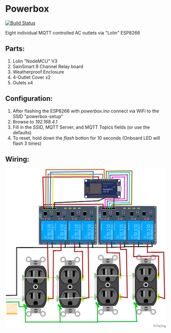 # Powerbox

[![Build Status](https://travis-ci.org/brycethomsen/powerbox.svg?branch=master)](https://travis-ci.org/brycethomsen/powerbox)

Eight individual MQTT controlled AC outlets via "Lolin" ESP8266

## Parts:
1. Lolin "NodeMCU" V3
1. SainSmart 8 Channel Relay board
1. Weatherproof Enclosure
1. 4-Outlet Cover x2
1. Oulets x4

## Configuration:

1. After flashing the ESP8266 with *powerbox.ino* connect via WiFi to the SSID "powerbox-setup"
1. Browse to *192.168.4.1*
1. Fill in the SSID, MQTT Server, and MQTT Topics fields (or use the defaults)
1. To reset, hold down the *flash* botton for 10 seconds (Onboard LED will flash 3 times)

## Wiring:

![wirig](diagram/powerbox-wiring.png)